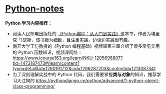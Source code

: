 # [Python-notes](https://github.com/LiuWeiAIinBio/Python-notes)

**Python 学习内容推荐：**

- 阅读人民邮电出版社的 [《Python编程：从入门到实践》](https://github.com/LiuWeiAIinBio/Python-notes/blob/main/Python%E7%BC%96%E7%A8%8B%EF%BC%9A%E4%BB%8E%E5%85%A5%E9%97%A8%E5%88%B0%E5%AE%9E%E8%B7%B5.pdf)这本书，作者为埃里克·马瑟斯，该书极为细致，且注重实践，边读边实践很有趣。
- 南开大学王‍恺教授的《Python 编程基础》视频课第三章介绍了很多常见实用的 Python 函数知识，视频课网址：https://www.icourse163.org/learn/NKU-1205696807?tid=1473187473#/learn/content?type=detail&id=1260191712&cid=1296287203&contentid=1213087341
- 为了深刻理解实战中的 Python 代码，我们需要掌握**类与对象**的知识，推荐学习大江狗的 https://pythondjango.cn/python/advanced/1-python-object-class-programming/
